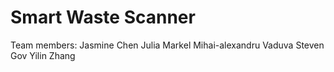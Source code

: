 # Smart Waste Scanner

Team members:
Jasmine Chen
Julia Markel
Mihai-alexandru Vaduva
Steven Gov
Yilin Zhang